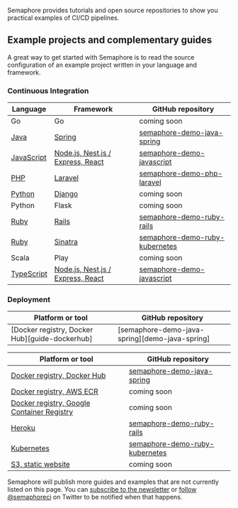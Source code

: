 Semaphore provides tutorials and open source repositories to show you practical
examples of CI/CD pipelines.

## Example projects and complementary guides

A great way to get started with Semaphore is to read the source configuration
of an example project written in your language and framework.

### Continuous Integration

| Language | Framework | GitHub repository |
|---|---|---|
| Go | Go | coming soon |
| [Java][guide-java-spring] | [Spring][guide-java-spring] | [semaphore-demo-java-spring][demo-java-spring] |
| [JavaScript][guide-javascript] | [Node.js, Nest.js / Express, React][guide-javascript] | [semaphore-demo-javascript][demo-javascript] |
| [PHP][guide-laravel] | [Laravel][guide-laravel] | [semaphore-demo-php-laravel][demo-php-laravel] |
| [Python][guide-django] | [Django][guide-django] | coming soon |
| Python | Flask | coming soon |
| [Ruby][guide-rails] | [Rails][guide-rails] | [semaphore-demo-ruby-rails][demo-ruby-rails] |
| [Ruby][guide-kubernetes] | [Sinatra][guide-kubernetes] | [semaphore-demo-ruby-kubernetes][demo-ruby-kubernetes] |
| Scala | Play | coming soon |
| [TypeScript][guide-javascript] | [Node.js, Nest.js / Express, React][guide-javascript] | [semaphore-demo-javascript][demo-javascript] |

### Deployment

<table>
  <thead>
    <tr>
      <th>Platform or tool</th>
      <th>GitHub repository</th>
    </tr>
  </thead>
  <tbody>
    <tr>
      <td>
        [Docker registry, Docker Hub][guide-dockerhub]
      </td>
      <td>
        [semaphore-demo-java-spring][demo-java-spring]
      </td>
    </tr>
  </tbody>
</table>

| Platform or tool | GitHub repository |
|---|---|
| [Docker registry, Docker Hub][guide-dockerhub] | [semaphore-demo-java-spring][demo-java-spring] |
| [Docker registry, AWS ECR][guide-ecr] | coming soon |
| [Docker registry, Google Container Registry][guide-gcr] | coming soon |
| [Heroku][guide-heroku] | [semaphore-demo-ruby-rails][demo-ruby-rails] |
| [Kubernetes][guide-kubernetes] | [semaphore-demo-ruby-kubernetes][demo-ruby-kubernetes]
| [S3, static website][guide-static-website] | coming soon |

Semaphore will publish more guides and examples that are not currently listed
on this page. You can [subscribe to the newsletter][newsletter] or [follow
@semaphoreci][twitter] on Twitter to be notified when that happens.

[demo-java-spring]: https://github.com/semaphoreci-demos/semaphore-demo-java-spring
[demo-javascript]: https://github.com/semaphoreci-demos/semaphore-demo-javascript
[demo-php-laravel]: https://github.com/semaphoreci-demos/semaphore-demo-php-laravel
[demo-ruby-kubernetes]: https://github.com/semaphoreci-demos/semaphore-demo-ruby-kubernetes
[demo-ruby-rails]: https://github.com/semaphoreci-demos/semaphore-demo-ruby-rails
[guide-django]: https://docs.semaphoreci.com/article/116-django-continuous-integration
[guide-dockerhub]: https://docs.semaphoreci.com/article/70-dockerhub
[guide-java-spring]: https://docs.semaphoreci.com/article/122-java-spring-continuous-integration
[guide-javascript]: https://docs.semaphoreci.com/article/121-nodejs-typescript-continuous-integration
[guide-laravel]: https://docs.semaphoreci.com/article/114-laravel-php-continuous-integration
[guide-rails]: https://docs.semaphoreci.com/article/99-rails-continuous-integration
[guide-kubernetes]: https://docs.semaphoreci.com/article/119-ci-cd-for-microservices-on-kubernetes
[guide-ecr]: https://docs.semaphoreci.com/article/71-aws-elastic-container-registry-ecr
[guide-gcr]: https://docs.semaphoreci.com/article/72-google-container-registry-gcr
[guide-heroku]: https://docs.semaphoreci.com/article/100-heroku-deployment
[guide-static-website]: https://docs.semaphoreci.com/article/97-continuous-deployment-static-website
[newsletter]: https://semaphoreci.us5.list-manage.com/subscribe?u=72b30480e518914855ca55a85&id=d442447559
[twitter]: https://twitter.com/semaphoreci

